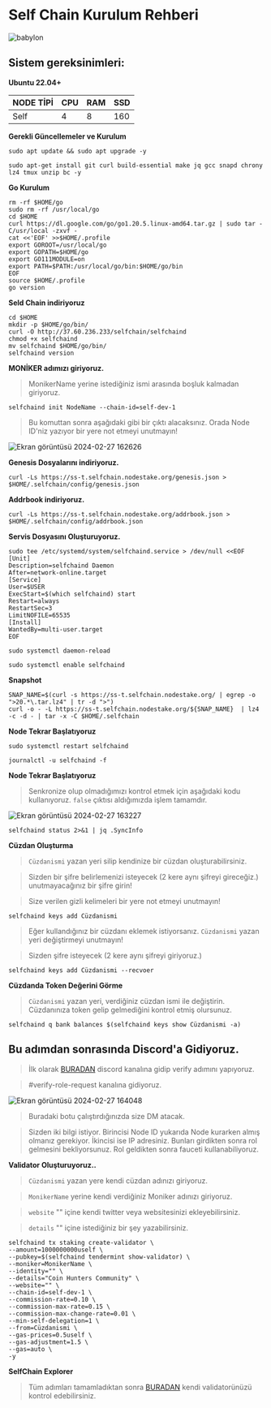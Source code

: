 # Self Chain Kurulum Rehberi

![babylon](https://blog.selfchain.xyz/content/images/size/w1200/2024/02/Self-Chain-Incentivized-Testnet-2-01.png)



## Sistem gereksinimleri:

**Ubuntu 22.04+**

NODE TİPİ | CPU     | RAM      | SSD     |
| ------------- | ------------- | ------------- | -------- |
| Self | 4          | 8         | 160  |
  
  

**Gerekli Güncellemeler ve Kurulum**

```
sudo apt update && sudo apt upgrade -y
```
```
sudo apt-get install git curl build-essential make jq gcc snapd chrony lz4 tmux unzip bc -y
```
**Go Kurulum**

```
rm -rf $HOME/go
sudo rm -rf /usr/local/go
cd $HOME
curl https://dl.google.com/go/go1.20.5.linux-amd64.tar.gz | sudo tar -C/usr/local -zxvf -
cat <<'EOF' >>$HOME/.profile
export GOROOT=/usr/local/go
export GOPATH=$HOME/go
export GO111MODULE=on
export PATH=$PATH:/usr/local/go/bin:$HOME/go/bin
EOF
source $HOME/.profile
go version
```

**Seld Chain indiriyoruz**
```
cd $HOME
mkdir -p $HOME/go/bin/
curl -O http://37.60.236.233/selfchain/selfchaind
chmod +x selfchaind
mv selfchaind $HOME/go/bin/
selfchaind version
```


**MONİKER adımızı giriyoruz.**
> MonikerName yerine istediğiniz ismi arasında boşluk kalmadan giriyoruz.
```
selfchaind init NodeName --chain-id=self-dev-1
```
> Bu komuttan sonra aşağıdaki gibi bir çıktı alacaksınız. Orada Node ID'niz yazıyor bir yere not etmeyi unutmayın!

![Ekran görüntüsü 2024-02-27 162626](https://github.com/CoinHuntersTR/Self-Chain/assets/111747226/153c0847-ee62-42ec-8e04-3c973fbb86df)

**Genesis Dosyalarını indiriyoruz.**
```
curl -Ls https://ss-t.selfchain.nodestake.org/genesis.json > $HOME/.selfchain/config/genesis.json
```

**Addrbook indiriyoruz.**
```
curl -Ls https://ss-t.selfchain.nodestake.org/addrbook.json > $HOME/.selfchain/config/addrbook.json
```

**Servis Dosyasını Oluşturuyoruz.**
```
sudo tee /etc/systemd/system/selfchaind.service > /dev/null <<EOF
[Unit]
Description=selfchaind Daemon
After=network-online.target
[Service]
User=$USER
ExecStart=$(which selfchaind) start
Restart=always
RestartSec=3
LimitNOFILE=65535
[Install]
WantedBy=multi-user.target
EOF
```
```
sudo systemctl daemon-reload
```
```
sudo systemctl enable selfchaind
```

**Snapshot**
```
SNAP_NAME=$(curl -s https://ss-t.selfchain.nodestake.org/ | egrep -o ">20.*\.tar.lz4" | tr -d ">")
curl -o - -L https://ss-t.selfchain.nodestake.org/${SNAP_NAME}  | lz4 -c -d - | tar -x -C $HOME/.selfchain
```
**Node Tekrar Başlatıyoruz**
```
sudo systemctl restart selfchaind
```
```
journalctl -u selfchaind -f
```


**Node Tekrar Başlatıyoruz**
> Senkronize olup olmadığımızı kontrol etmek için aşağıdaki kodu kullanıyoruz. `false` çıktısı aldığımızda işlem tamamdır.

![Ekran görüntüsü 2024-02-27 163227](https://github.com/CoinHuntersTR/Self-Chain/assets/111747226/bfc7630a-09bf-45e4-9d5d-aaf0c8d39f7b)


```
selfchaind status 2>&1 | jq .SyncInfo
```

**Cüzdan Oluşturma**
> `Cüzdanismi` yazan yeri silip kendinize bir cüzdan oluşturabilirsiniz.

> Sizden bir şifre belirlemenizi isteyecek (2 kere aynı şifreyi gireceğiz.) unutmayacağınız bir şifre girin!

> Size verilen gizli kelimeleri bir yere not etmeyi unutmayın! 

```
selfchaind keys add Cüzdanismi
```

> Eğer kullandığınız bir cüzdanı eklemek istiyorsanız. `Cüzdanismi` yazan yeri değiştirmeyi unutmayın!

> Sizden şifre isteyecek (2 kere aynı şifreyi giriyoruz.)
```
selfchaind keys add Cüzdanismi --recvoer
```

**Cüzdanda Token Değerini Görme**
> `Cüzdanismi` yazan yeri, verdiğiniz cüzdan ismi ile değiştirin. Cüzdanınıza token gelip gelmediğini kontrol etmiş olursunuz.
```
selfchaind q bank balances $(selfchaind keys show Cüzdanismi -a)
```
## Bu adımdan sonrasında Discord'a Gidiyoruz.

> İlk olarak [BURADAN](https://discord.gg/selfchainxyz) discord kanalına gidip verify adımını yapıyoruz.

> #verify-role-request kanalına gidiyoruz.

![Ekran görüntüsü 2024-02-27 164048](https://github.com/CoinHuntersTR/Self-Chain/assets/111747226/cea07184-83bb-4c88-8de0-18d99b87c7c5)

> Buradaki botu çalıştırdığınızda size DM atacak.

> Sizden iki bilgi istiyor. Birincisi Node ID yukarıda Node kurarken almış olmanız gerekiyor. İkincisi ise IP adresiniz. Bunları girdikten sonra rol gelmesini bekliyorsunuz. Rol geldikten sonra fauceti kullanabiliyoruz.


**Validator Oluşturuyoruz..**

> `Cüzdanismi` yazan yere kendi cüzdan adınızı giriyoruz.

> `MonikerName` yerine kendi verdiğiniz Moniker adınızı giriyoruz.

> `website` "" içine kendi twitter veya websitesinizi ekleyebilirsiniz.

>  `details` "" içine istediğiniz bir şey yazabilirsiniz. 
```
selfchaind tx staking create-validator \
--amount=1000000000uself \
--pubkey=$(selfchaind tendermint show-validator) \
--moniker=MonikerName \
--identity="" \
--details="Coin Hunters Community" \
--website="" \
--chain-id=self-dev-1 \
--commission-rate=0.10 \
--commission-max-rate=0.15 \
--commission-max-change-rate=0.01 \
--min-self-delegation=1 \
--from=Cüzdanismi \
--gas-prices=0.5uself \
--gas-adjustment=1.5 \
--gas=auto \
-y
```


**SelfChain Explorer**
> Tüm adımları tamamladıktan sonra [BURADAN](https://explorer-devnet.selfchain.xyz/self) kendi validatorünüzü kontrol edebilirsiniz.

